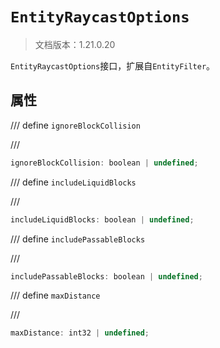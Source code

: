 # `EntityRaycastOptions`

> 文档版本：1.21.0.20

`EntityRaycastOptions`接口，扩展自`EntityFilter`。

## 属性

/// define
`ignoreBlockCollision`


///

```js
ignoreBlockCollision: boolean | undefined;
```


/// define
`includeLiquidBlocks`


///

```js
includeLiquidBlocks: boolean | undefined;
```


/// define
`includePassableBlocks`


///

```js
includePassableBlocks: boolean | undefined;
```


/// define
`maxDistance`


///

```js
maxDistance: int32 | undefined;
```

